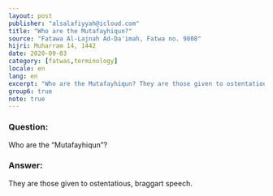```yaml
---
layout: post
publisher: "alsalafiyyah@icloud.com"
title: "Who are the Mutafayhiqun?"
source: "Fatawa Al-Lajnah Ad-Da'imah, Fatwa no. 9808"
hijri: Muharram 14, 1442
date: 2020-09-03
category: [fatwas,terminology]
locale: en
lang: en
excerpt: "Who are the Mutafayhiqun? They are those given to ostentatious, braggart speech."
group6: true
note: true
---
```


### Question:
Who are the “Mutafayhiqun”?

### Answer:
They are those given to ostentatious, braggart speech.
